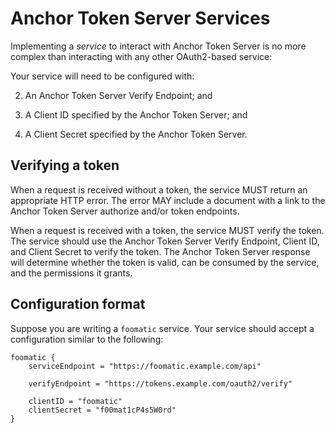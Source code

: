 Anchor Token Server Services
============================

Implementing a *service* to interact with Anchor Token Server is no more
complex than interacting with any other OAuth2-based service:

Your service will need to be configured with:

2. An Anchor Token Server Verify Endpoint; and

4. A Client ID specified by the Anchor Token Server; and

5. A Client Secret specified by the Anchor Token Server.

Verifying a token
-----------------

When a request is received without a token, the service MUST return an
appropriate HTTP error. The error MAY include a document with a link to the
Anchor Token Server authorize and/or token endpoints.

When a request is received with a token, the service MUST verify the token. The
service should use the Anchor Token Server Verify Endpoint, Client ID, and
Client Secret to verify the token. The Anchor Token Server response will
determine whether the token is valid, can be consumed by the service, and the
permissions it grants.

Configuration format
--------------------

Suppose you are writing a `foomatic` service. Your service should accept
a configuration similar to the following:

````
foomatic {
    serviceEndpoint = "https://foomatic.example.com/api"

    verifyEndpoint = "https://tokens.example.com/oauth2/verify"

    clientID = "foomatic"
    clientSecret = "f00mat1cP4s5W0rd"
}
````
